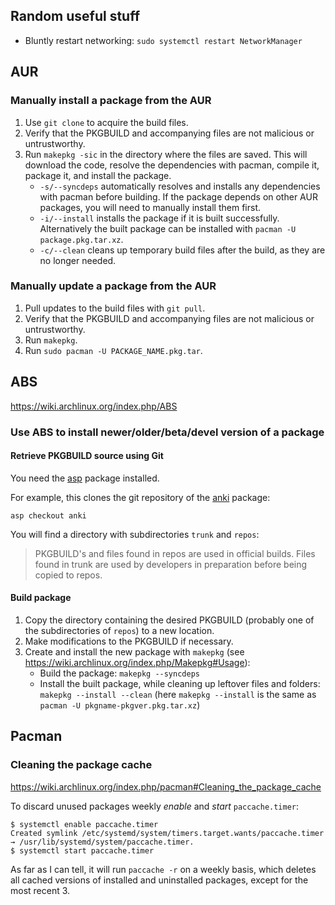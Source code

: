 ## Random useful stuff

* Bluntly restart networking: `sudo systemctl restart NetworkManager`

## AUR

### Manually install a package from the AUR

1. Use `git clone` to acquire the build files.
2. Verify that the PKGBUILD and accompanying files are not malicious or untrustworthy.
3. Run `makepkg -sic` in the directory where the files are saved. This will download the code, resolve the dependencies with pacman, compile it, package it, and install the package.
    * `-s/--syncdeps` automatically resolves and installs any dependencies with pacman before building. If the package depends on other AUR packages, you will need to manually install them first.
    * `-i/--install` installs the package if it is built successfully. Alternatively the built package can be installed with `pacman -U package.pkg.tar.xz`.
    * `-c/--clean` cleans up temporary build files after the build, as they are no longer needed.

### Manually update a package from the AUR

1. Pull updates to the build files with `git pull`.
2. Verify that the PKGBUILD and accompanying files are not malicious or untrustworthy.
3. Run `makepkg`.
4. Run `sudo pacman -U PACKAGE_NAME.pkg.tar`.


## ABS

<https://wiki.archlinux.org/index.php/ABS>

### Use ABS to install newer/older/beta/devel version of a package

#### Retrieve PKGBUILD source using Git

You need the [asp](https://www.archlinux.org/packages/?name=asp) package installed.

For example, this clones the git repository of the [anki](https://www.archlinux.org/packages/community-testing/x86_64/anki/) package:

```
asp checkout anki
```

You will find a directory with subdirectories `trunk` and `repos`:

> PKGBUILD's and files found in repos are used in official builds. Files found in trunk are used by developers in preparation before being copied to repos.

#### Build package

1. Copy the directory containing the desired PKGBUILD (probably one of the subdirectories of `repos`) to a new location.
2. Make modifications to the PKGBUILD if necessary.
3. Create and install the new package with `makepkg` (see <https://wiki.archlinux.org/index.php/Makepkg#Usage>):
    - Build the package: `makepkg --syncdeps`
    - Install the built package, while cleaning up leftover files and folders: `makepkg --install --clean` (here `makepkg --install` is the same as `pacman -U pkgname-pkgver.pkg.tar.xz`)

## Pacman

### Cleaning the package cache

<https://wiki.archlinux.org/index.php/pacman#Cleaning_the_package_cache>

To discard unused packages weekly *enable* and *start* `paccache.timer`:

```
$ systemctl enable paccache.timer
Created symlink /etc/systemd/system/timers.target.wants/paccache.timer → /usr/lib/systemd/system/paccache.timer.
$ systemctl start paccache.timer
```

As far as I can tell, it will run `paccache -r` on a weekly basis, which deletes all cached versions of installed and uninstalled packages, except for the most recent 3.
